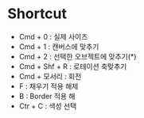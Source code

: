 # Shortcut

- Cmd + 0 : 실제 사이즈
- Cmd + 1 : 캔버스에 맞추기
- Cmd + 2 : 선택한 오브젝트에 맞추기(*)
- Cmd + Shf + R : 로테이션 축맞추기
- Cmd + 모서리 : 회전
- F : 채우기 적용 해제
- B : Border 적용 해
- Ctr + C : 색성 선택